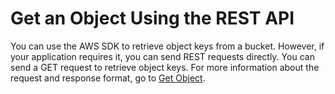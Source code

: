 # Get an Object Using the REST API<a name="RetrieveObjSingleOpREST"></a>

You can use the AWS SDK to retrieve object keys from a bucket\. However, if your application requires it, you can send REST requests directly\. You can send a GET request to retrieve object keys\. For more information about the request and response format, go to [Get Object](http://docs.aws.amazon.com/AmazonS3/latest/API/RESTObjectGET.html)\.